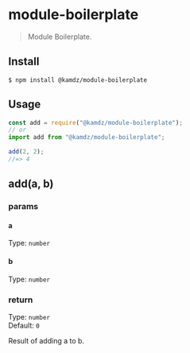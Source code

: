 # module-boilerplate

> Module Boilerplate.

## Install

```
$ npm install @kamdz/module-boilerplate
```

## Usage

```js
const add = require("@kamdz/module-boilerplate");
// or
import add from "@kamdz/module-boilerplate";

add(2, 2);
//=> 4
```

## add(a, b)

### params

#### a

Type: `number`

#### b

Type: `number`

### return

Type: `number`\
Default: `0`

Result of adding a to b.
